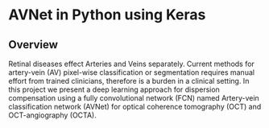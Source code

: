 AVNet in Python using Keras
===============================================================

Overview
------------
Retinal diseases effect Arteries and Veins separately. Current methods for artery-vein (AV) pixel-wise classification or 
segmentation requires manual effort from trained clinicians, therefore is a burden in a clinical setting.  In this project we present
a deep learning approach for dispersion compensation using a fully convolutional network (FCN)
named Artery-vein classification network (AVNet) for optical coherence tomography (OCT) and OCT-angiography (OCTA).
